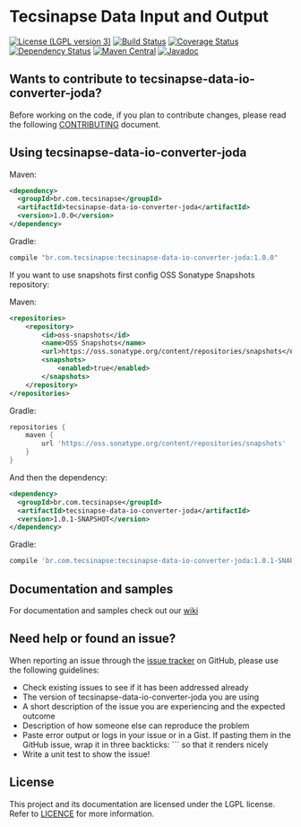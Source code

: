Tecsinapse Data Input and Output
==========
[![License (LGPL version 3)](https://img.shields.io/badge/license-GNU%20LGPL%20version%203.0-blue.svg)](https://github.com/tecsinapse/tecsinapse-data-io-converter-joda/blob/master/LICENCE)
[![Build Status](https://travis-ci.org/tecsinapse/tecsinapse-data-io-converter-joda.svg?branch=master)](https://travis-ci.org/tecsinapse/tecsinapse-data-io-converter-joda)
[![Coverage Status](https://img.shields.io/coveralls/tecsinapse/tecsinapse-data-io-converter-joda.svg?branch=master)](https://coveralls.io/github/tecsinapse/tecsinapse-data-io-converter-joda?branch=master)
[![Dependency Status](https://www.versioneye.com/user/projects/57c319c4968d640039516a09/badge.svg)](https://www.versioneye.com/user/projects/57c319c4968d640039516a09)
[![Maven Central](https://maven-badges.herokuapp.com/maven-central/br.com.tecsinapse/tecsinapse-data-io-converter-joda/badge.svg)](https://maven-badges.herokuapp.com/maven-central/br.com.tecsinapse/tecsinapse-data-io-converter-joda/)
[![Javadoc](http://www.javadoc.io/badge/br.com.tecsinapse/tecsinapse-data-io-converter-joda.svg)](http://www.javadoc.io/doc/br.com.tecsinapse/tecsinapse-data-io-converter-joda)

Wants to contribute to tecsinapse-data-io-converter-joda?
---
Before working on the code, if you plan to contribute changes, please read the following [CONTRIBUTING](CONTRIBUTING.md) document.

Using tecsinapse-data-io-converter-joda
---

Maven:

``` xml
<dependency>
  <groupId>br.com.tecsinapse</groupId>
  <artifactId>tecsinapse-data-io-converter-joda</artifactId>
  <version>1.0.0</version>
</dependency>
```

Gradle:

```groovy
compile "br.com.tecsinapse:tecsinapse-data-io-converter-joda:1.0.0"
```

If you want to use snapshots first config OSS Sonatype Snapshots repository:

Maven:

``` xml
<repositories>
    <repository>
        <id>oss-snapshots</id>
        <name>OSS Snapshots</name>
        <url>https://oss.sonatype.org/content/repositories/snapshots</url>
        <snapshots>
            <enabled>true</enabled>
        </snapshots>
    </repository>
</repositories>
```

Gradle:

```groovy
repositories {
    maven {
        url 'https://oss.sonatype.org/content/repositories/snapshots'
    }
}
```

And then the dependency:

``` xml
<dependency>
  <groupId>br.com.tecsinapse</groupId>
  <artifactId>tecsinapse-data-io-converter-joda</artifactId>
  <version>1.0.1-SNAPSHOT</version>
</dependency>
```

Gradle:

```groovy
compile 'br.com.tecsinapse:tecsinapse-data-io-converter-joda:1.0.1-SNAPSHOT'
```

Documentation and samples
---

For documentation and samples check out our [wiki](https://github.com/tecsinapse/tecsinapse-data-io-converter-joda/wiki)

Need help or found an issue?
---

When reporting an issue through the [issue tracker](https://github.com/tecsinapse/tecsinapse-data-io-converter-joda/issues?state=open)
on GitHub, please use the following guidelines:

* Check existing issues to see if it has been addressed already
* The version of tecsinapse-data-io-converter-joda you are using
* A short description of the issue you are experiencing and the expected outcome
* Description of how someone else can reproduce the problem
* Paste error output or logs in your issue or in a Gist. If pasting them in the GitHub issue, wrap 
it in three backticks: ```  so that it renders nicely
* Write a unit test to show the issue!

License
---

This project and its documentation are licensed under the LGPL license. Refer to [LICENCE](LICENCE) for more information.
